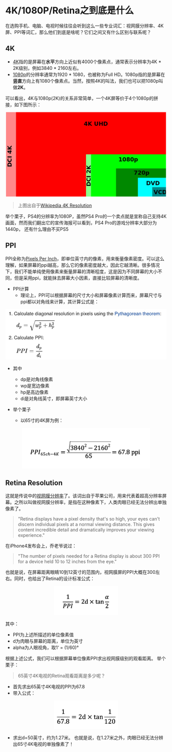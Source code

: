 # 4K/1080P/Retina之到底是什么
在选购手机、电脑、电视时候往往会听到这么一些专业词汇：视网膜分辨率、4K屏、PPI等词汇，那么他们到底是啥呢？它们之间又有什么区别与联系呢？

## 4K
* [4K](https://en.wikipedia.org/wiki/4K_resolution)指的是屏幕在**水平**方向上近似有4000个像素点，通常表示分辨率为4K * 2K级别，例如3840 * 2160左右。
* [1080p](https://en.wikipedia.org/wiki/1080p)的分辨率通常为1920 * 1080，也被称为Full HD。1080p指的是屏幕在**竖直**方向上有1080个像素点。当然，按照4K的叫法，我们也可以把1080p叫做**2K**。

可以看出，4K与1080p(2K)的关系非常简单，一个4K屏等价于4个1080p的拼接，如下图所示：
<div align="center">
  <img src="../../images/4k.jpg" alt="4k" width="500"/>
</div>

> 上图出自于[Wikipedia 4K Resolution](https://en.wikipedia.org/wiki/4K_resolution)

举个栗子，PS4的分辨率为1080P，虽然PS4 Pro的一个卖点就是宣称自己支持4K画面，然而我们翻出它的宣传海报可以看到，PS4 Pro的游戏分辨率大部分为1440p，
还有什么理由不买PS5

## PPI
PPI全称为[Pixels Per Inch](https://en.wikipedia.org/wiki/Pixel_density)，即单位英寸内的像素，用来衡量像素密度。可以这么理解，如果屏幕的ppi越高，那么它的像素密度越大，因此它越清晰。很多情况下，我们不能单纯使用像素来衡量屏幕的清晰程度，这是因为不同屏幕的大小不同，但是采用ppi，就能抹去屏幕大小因素，直接比较屏幕的清晰度。

* PPI计算
  - 理论上，PPI可以根据屏幕的尺寸大小和屏幕像素计算而来，屏幕尺寸与ppi都以对角线来计算，其计算公式是：
<div align="center">
  <img src="../../images/ppi.jpg" alt="ppi" width="600"/>
</div>

* 其中
  - dp是对角线像素
  - wp是宽边像素
  - hp是高边像素
  - di是对角线英寸，即屏幕英寸大小

* 举个栗子
  - 以65寸的4K屏为例：
<div align="center">
  <img src="../../images/ppi-example.jpg" alt="ppi-example" width="400"/>
</div>  

## Retina Resolution
这就是传说中的[视网膜分辨率](https://en.wikipedia.org/wiki/Retina_display#cite_note-npr_info_1-1)了。该词出自于苹果公司，用来代表着超高分辨率屏幕。之所以叫做视网膜分辨率，是指在这种像素下，人类肉眼已经无法分辨出单独像素了。
> "Retina displays have a pixel density that's so high, your eyes can't discern individual pixels at a normal viewing distance. This gives content incredible detail and dramatically improves your viewing experience."

在iPhone4发布会上，乔老爷说过：
> "The number of pixels needed for a Retina display is about 300 PPI for a device held 10 to 12 inches from the eye."

也就是说，在屏幕距离眼睛10到12英寸的范围内，视网膜屏的PPI大概在300左右。同时，也给出了Retina的设计标准公式：
<div align="center">
  <img src="../../images/retina.jpg" alt="retina" width="200"/>
</div>

其中：
- PPI为上述所描述的单位像素值
- d为肉眼与屏幕的距离，单位为英寸
- alpha为人眼视角，取1‘ = (1/60)°

根据上述公式，我们可以根据屏幕单位像素PPI求出视网膜级别的观看距离。
举个栗子：
> 65英寸4K电视的Retina观看距离是多少呢？
* 首先求出65英寸4K电视的PPI为67.8
* 带入公式：
<div align="center">
  <img src="../../images/tv.jpg" alt="retina" width="200"/>
</div> 

* 求出d=50英寸，约为1.27米。
也就是说，在1.27米之外，肉眼已经无法分辨出65寸4K电视的单独像素了！